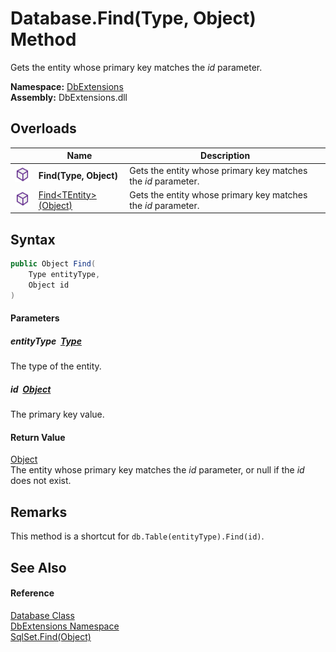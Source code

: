 Database.Find(Type, Object) Method
==================================
Gets the entity whose primary key matches the *id* parameter.
  
**Namespace:** [DbExtensions][1]  
**Assembly:** DbExtensions.dll

Overloads
---------

|                  | Name                          | Description                                                   |
| ---------------- | ----------------------------- | ------------------------------------------------------------- |
| ![Public method] | **Find(Type, Object)**        | Gets the entity whose primary key matches the *id* parameter. |
| ![Public method] | [Find&lt;TEntity>(Object)][2] | Gets the entity whose primary key matches the *id* parameter. |


Syntax
------

```csharp
public Object Find(
	Type entityType,
	Object id
)
```

#### Parameters

##### *entityType*  [Type][3]
The type of the entity.

##### *id*  [Object][4]
The primary key value.

#### Return Value
[Object][4]  
 The entity whose primary key matches the *id* parameter, or null if the *id* does not exist.

Remarks
-------
This method is a shortcut for `db.Table(entityType).Find(id)`.

See Also
--------

#### Reference
[Database Class][5]  
[DbExtensions Namespace][1]  
[SqlSet.Find(Object)][6]  

[1]: ../README.md
[2]: Find__1.md
[3]: https://learn.microsoft.com/dotnet/api/system.type
[4]: https://learn.microsoft.com/dotnet/api/system.object
[5]: README.md
[6]: ../SqlSet/Find.md
[Public method]: ../../icons/pubmethod.svg "Public method"